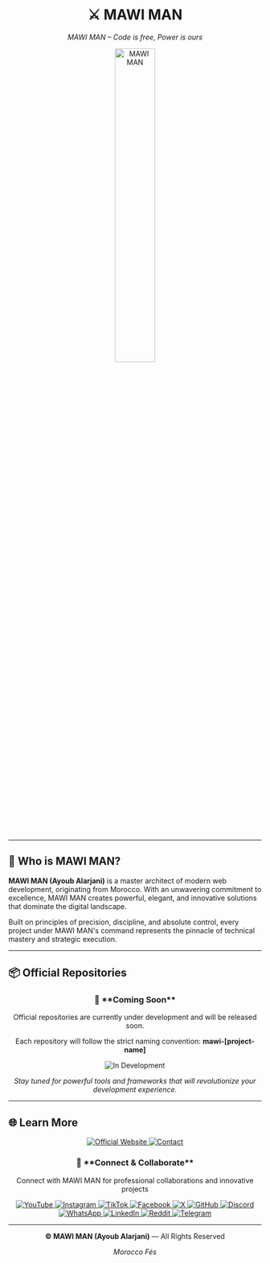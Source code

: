 <div align="center">
  <h1>⚔️ <strong>MAWI MAN</strong></h1>
  <p><em>MAWI MAN – Code is free, Power is ours</em></p>
  <img src="https://www.mawiman.com/assets/img/mawiman/Icon-1.png" alt="MAWI MAN" width="40%">
  <hr>
</div>

## 👑 **Who is MAWI MAN?**

**MAWI MAN (Ayoub Alarjani)** is a master architect of modern web development, originating from Morocco. With an unwavering commitment to excellence, MAWI MAN creates powerful, elegant, and innovative solutions that dominate the digital landscape.

Built on principles of precision, discipline, and absolute control, every project under MAWI MAN's command represents the pinnacle of technical mastery and strategic execution.

---

## 📦 **Official Repositories**

<div align="center">
  <h3>🚧 **Coming Soon**</h3>
  <p>Official repositories are currently under development and will be released soon.</p>
  <p>Each repository will follow the strict naming convention: <strong>mawi-[project-name]</strong></p>
  
  <img src="https://img.shields.io/badge/Status-In_Development-orange?style=for-the-badge&logo=github" alt="In Development">
  
  <br>
  
  <p><em>Stay tuned for powerful tools and frameworks that will revolutionize your development experience.</em></p>
</div>

---

## 🌐 **Learn More**

<div align="center">

  <a href="https://www.mawiman.com">
    <img src="https://img.shields.io/badge/🌍_Official_Website-www.mawiman.com-dc2626?style=for-the-badge" alt="Official Website">
  </a>
  
  <a href="mailto:contact@mawiman.com">
      <img src="https://img.shields.io/badge/📧_Contact-contact%40mawiman.com-blue?style=for-the-badge" alt="Contact">
  </a>

</div>
  
<div align="center">
    <h3>🤝 **Connect & Collaborate** </h3>
    <p>
      Connect with MAWI MAN for professional collaborations and innovative projects
    </p>

  <a href="https://www.youtube.com/@mawiman.officiel" target="_blank">
      <img src="https://img.shields.io/badge/YouTube-mawiman.officiel-FF0000?style=for-the-badge&logo=youtube" alt="YouTube">
  </a>
  <a href="https://www.instagram.com/mawiman.officiel" target="_blank">
      <img src="https://img.shields.io/badge/Instagram-mawiman.officiel-E4405F?style=for-the-badge&logo=instagram" alt="Instagram">
  </a>
  <a href="https://www.tiktok.com/@mawiman.officiel" target="_blank">
      <img src="https://img.shields.io/badge/TikTok-mawiman.officiel-000000?style=for-the-badge&logo=tiktok" alt="TikTok">
  </a>
  <a href="https://www.facebook.com/mawiman.officiel" target="_blank">
      <img src="https://img.shields.io/badge/Facebook-mawiman.officiel-1877F2?style=for-the-badge&logo=facebook" alt="Facebook">
  </a>
  <a href="https://x.com/mawi_officiel" target="_blank">
      <img src="https://img.shields.io/badge/X-mawi__officiel-000000?style=for-the-badge&logo=x" alt="X">
  </a>
  <a href="https://github.com/mawi-officiel" target="_blank">
      <img src="https://img.shields.io/badge/GitHub-mawi--officiel-181717?style=for-the-badge&logo=github" alt="GitHub">
  </a>
  <a href="https://discord.gg/UBEk9v5Sdy" target="_blank">
      <img src="https://img.shields.io/badge/Discord-Join_Server-5865F2?style=for-the-badge&logo=discord" alt="Discord">
  </a>
  <a href="https://whatsapp.com/channel/0029VaZiDZZBA1eywvByM80x" target="_blank">
      <img src="https://img.shields.io/badge/WhatsApp-Channel-25D366?style=for-the-badge&logo=whatsapp" alt="WhatsApp">
  </a>
  <a href="https://www.linkedin.com/in/mawi-man" target="_blank">
      <img src="https://img.shields.io/badge/LinkedIn-mawi--man-0A66C2?style=for-the-badge&logo=linkedin" alt="LinkedIn">
  </a>
  <a href="https://www.reddit.com/user/mawi-man/" target="_blank">
      <img src="https://img.shields.io/badge/Reddit-mawi--man-FF4500?style=for-the-badge&logo=reddit" alt="Reddit">
  </a>
  <a href="https://t.me/mawiman_officiel" target="_blank">
      <img src="https://img.shields.io/badge/Telegram-mawiman__officiel-26A5E4?style=for-the-badge&logo=telegram" alt="Telegram">
  </a>

</div>

---

<div align="center">
  <p><strong>© MAWI MAN (Ayoub Alarjani)</strong> — All Rights Reserved</p>
  <p><em>Morocco Fés</em></p>
</div>